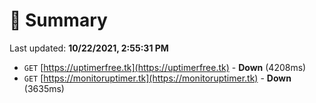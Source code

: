 # 📖 Summary
Last updated: **10/22/2021, 2:55:31 PM**

- `GET` [https://uptimerfree.tk](https://uptimerfree.tk) - **Down** (4208ms)
- `GET` [https://monitoruptimer.tk](https://monitoruptimer.tk) - **Down** (3635ms)
